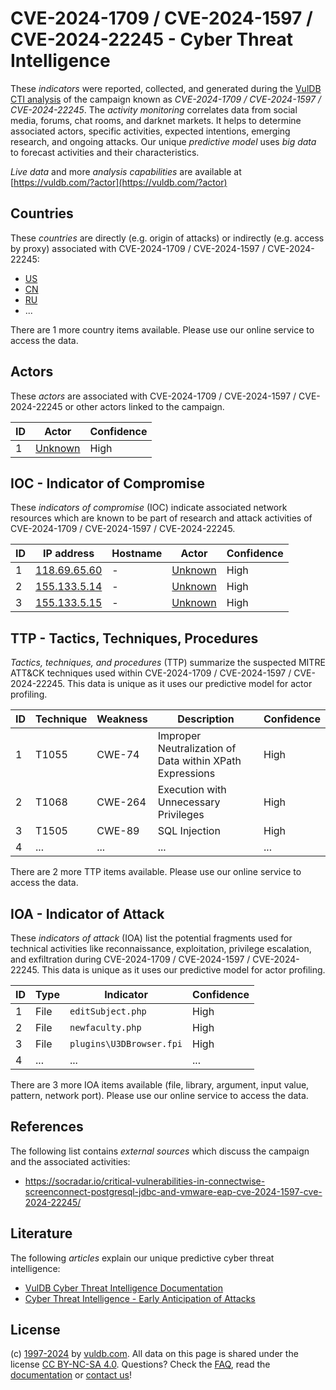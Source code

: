 # CVE-2024-1709 / CVE-2024-1597 / CVE-2024-22245 - Cyber Threat Intelligence

These _indicators_ were reported, collected, and generated during the [VulDB CTI analysis](https://vuldb.com/?kb.cti) of the campaign known as _CVE-2024-1709 / CVE-2024-1597 / CVE-2024-22245_. The _activity monitoring_ correlates data from social media, forums, chat rooms, and darknet markets. It helps to determine associated actors, specific activities, expected intentions, emerging research, and ongoing attacks. Our unique _predictive model_ uses _big data_ to forecast activities and their characteristics.

_Live data_ and more _analysis capabilities_ are available at [https://vuldb.com/?actor](https://vuldb.com/?actor)

## Countries

These _countries_ are directly (e.g. origin of attacks) or indirectly (e.g. access by proxy) associated with CVE-2024-1709 / CVE-2024-1597 / CVE-2024-22245:

* [US](https://vuldb.com/?country.us)
* [CN](https://vuldb.com/?country.cn)
* [RU](https://vuldb.com/?country.ru)
* ...

There are 1 more country items available. Please use our online service to access the data.

## Actors

These _actors_ are associated with CVE-2024-1709 / CVE-2024-1597 / CVE-2024-22245 or other actors linked to the campaign.

ID | Actor | Confidence
-- | ----- | ----------
1 | [Unknown](https://vuldb.com/?actor.unknown) | High

## IOC - Indicator of Compromise

These _indicators of compromise_ (IOC) indicate associated network resources which are known to be part of research and attack activities of CVE-2024-1709 / CVE-2024-1597 / CVE-2024-22245.

ID | IP address | Hostname | Actor | Confidence
-- | ---------- | -------- | ----- | ----------
1 | [118.69.65.60](https://vuldb.com/?ip.118.69.65.60) | - | [Unknown](https://vuldb.com/?actor.unknown) | High
2 | [155.133.5.14](https://vuldb.com/?ip.155.133.5.14) | - | [Unknown](https://vuldb.com/?actor.unknown) | High
3 | [155.133.5.15](https://vuldb.com/?ip.155.133.5.15) | - | [Unknown](https://vuldb.com/?actor.unknown) | High

## TTP - Tactics, Techniques, Procedures

_Tactics, techniques, and procedures_ (TTP) summarize the suspected MITRE ATT&CK techniques used within CVE-2024-1709 / CVE-2024-1597 / CVE-2024-22245. This data is unique as it uses our predictive model for actor profiling.

ID | Technique | Weakness | Description | Confidence
-- | --------- | -------- | ----------- | ----------
1 | T1055 | CWE-74 | Improper Neutralization of Data within XPath Expressions | High
2 | T1068 | CWE-264 | Execution with Unnecessary Privileges | High
3 | T1505 | CWE-89 | SQL Injection | High
4 | ... | ... | ... | ...

There are 2 more TTP items available. Please use our online service to access the data.

## IOA - Indicator of Attack

These _indicators of attack_ (IOA) list the potential fragments used for technical activities like reconnaissance, exploitation, privilege escalation, and exfiltration during CVE-2024-1709 / CVE-2024-1597 / CVE-2024-22245. This data is unique as it uses our predictive model for actor profiling.

ID | Type | Indicator | Confidence
-- | ---- | --------- | ----------
1 | File | `editSubject.php` | High
2 | File | `newfaculty.php` | High
3 | File | `plugins\U3DBrowser.fpi` | High
4 | ... | ... | ...

There are 3 more IOA items available (file, library, argument, input value, pattern, network port). Please use our online service to access the data.

## References

The following list contains _external sources_ which discuss the campaign and the associated activities:

* https://socradar.io/critical-vulnerabilities-in-connectwise-screenconnect-postgresql-jdbc-and-vmware-eap-cve-2024-1597-cve-2024-22245/

## Literature

The following _articles_ explain our unique predictive cyber threat intelligence:

* [VulDB Cyber Threat Intelligence Documentation](https://vuldb.com/?kb.cti)
* [Cyber Threat Intelligence - Early Anticipation of Attacks](https://www.scip.ch/en/?labs.20201022)

## License

(c) [1997-2024](https://vuldb.com/?kb.changelog) by [vuldb.com](https://vuldb.com/?kb.about). All data on this page is shared under the license [CC BY-NC-SA 4.0](https://creativecommons.org/licenses/by-nc-sa/4.0/). Questions? Check the [FAQ](https://vuldb.com/?kb.faq), read the [documentation](https://vuldb.com/?kb) or [contact us](https://vuldb.com/?contact)!
